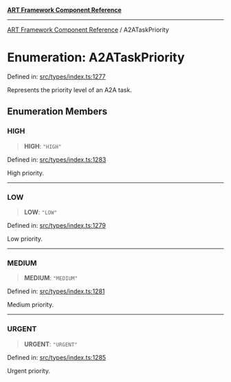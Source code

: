[**ART Framework Component Reference**](../README.md)

***

[ART Framework Component Reference](../README.md) / A2ATaskPriority

# Enumeration: A2ATaskPriority

Defined in: [src/types/index.ts:1277](https://github.com/hashangit/ART/blob/1e49ae91e230443ba790ac800658233963b3d60c/src/types/index.ts#L1277)

Represents the priority level of an A2A task.

## Enumeration Members

### HIGH

> **HIGH**: `"HIGH"`

Defined in: [src/types/index.ts:1283](https://github.com/hashangit/ART/blob/1e49ae91e230443ba790ac800658233963b3d60c/src/types/index.ts#L1283)

High priority.

***

### LOW

> **LOW**: `"LOW"`

Defined in: [src/types/index.ts:1279](https://github.com/hashangit/ART/blob/1e49ae91e230443ba790ac800658233963b3d60c/src/types/index.ts#L1279)

Low priority.

***

### MEDIUM

> **MEDIUM**: `"MEDIUM"`

Defined in: [src/types/index.ts:1281](https://github.com/hashangit/ART/blob/1e49ae91e230443ba790ac800658233963b3d60c/src/types/index.ts#L1281)

Medium priority.

***

### URGENT

> **URGENT**: `"URGENT"`

Defined in: [src/types/index.ts:1285](https://github.com/hashangit/ART/blob/1e49ae91e230443ba790ac800658233963b3d60c/src/types/index.ts#L1285)

Urgent priority.
